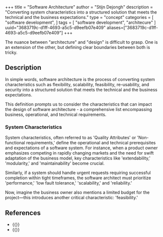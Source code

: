 +++
title = "Software Architecture"
author = "Stijn Dejongh"
description = "Converting system characteristics into a structured solution that meets the technical and the business expectations."
type = "concept"
categories = [
    "software development",
]
tags = [
    "software development", "architecure"
]
uuid="3683719c-d1ff-4693-a5c5-d9eefb07e409"
aliases=["3683719c-d1ff-4693-a5c5-d9eefb07e409"]
+++

The nuance between "architecture" and "design" is difficult to grasp.
One is an extension of the other, but defining clear boundaries between both is tricky.

## Description

In simple words, software architecture is the process of converting system characteristics such as flexibility, scalability, feasibility,
re-usability, and security into a structured solution that meets the technical and the business expectations.

This definition prompts us to consider the characteristics that can impact the design of software architecture - a comprehensive list encompassing
business, operational, and technical requirements.

### System Characteristics

System characteristics, often referred to as 'Quality Attributes' or 'Non-functional requirements,' define the operational and technical
prerequisites and expectations of a software system. For instance, when a product owner emphasizes competing in rapidly changing markets and the
need for swift adaptation of the business model, key characteristics like 'extendability,' 'modularity,' and 'maintainability' become crucial.

Similarly, if a system should handle urgent requests requiring successful completion within tight timeframes, the software architect
must prioritize 'performance,' 'low fault tolerance,' 'scalability,' and 'reliability.'

Now, imagine the business owner also mentions a limited budget for the project—this introduces another critical characteristic: 'feasibility.'

## References

* {{<reference author="CFI Team"
  year="2023"
  title="List of system quality attributes"
  site="Wikipedia"
  link="https://en.wikipedia.org/wiki/List_of_system_quality_attributes" >}}
* {{<reference author="Keeling, M."
  year="2017"
  title="Design It: From Programmer to Software Architect"
  isbn="1680502093"
  publisher="The Pragmatic Bookshelf"
  link="https://pragprog.com/titles/mkdsa/design-it/" >}}
